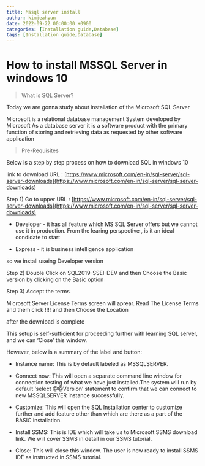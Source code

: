 ```yaml
---
title: Mssql server install
author: kimjeahyun
date: 2022-09-22 00:00:00 +0900
categories: [Installation guide,Database]
tags: [Installation guide,Database]
---
```


# How to install MSSQL Server in windows 10 

>What is SQL Server?

Today we are gonna study about installation of the Microsoft SQL Server 

Microsoft is a relational database management System developed by Microsoft As a database server it is a software product with the primary function of storing and retrieving data as requested by other software application 

>Pre-Requisites

Below is a step by step process on how to download SQL in windows 10


link to download URL : [https://www.microsoft.com/en-in/sql-server/sql-server-downloads](https://www.microsoft.com/en-in/sql-server/sql-server-downloads)

Step 1) Go to upper URL : [https://www.microsoft.com/en-in/sql-server/sql-server-downloads](https://www.microsoft.com/en-in/sql-server/sql-server-downloads)

-   Developer - it has all feature which MS SQL Server offers but we cannot use it in production. From the learing perspective , is it an ideal condidate to start

-   Express - it is business intelligence application 

so we install useing Developer version

Step 2) Double Click on SQL2019-SSEI-DEV 
and then Choose the Basic version by clicking on the Basic option 


Step 3) Accept the terms 

Microsoft Server License Terms screen will aprear. Read The License Terms and them click !!!!
and then Choose the Location 

after the download is complete


This setup is self-sufficient for proceeding further with learning SQL server, and we can ‘Close’ this window.

However, below is a summary of the label and button:


- Instance name: This is by default labeled as MSSQLSERVER.

- Connect now: This will open a separate command line window for connection testing of what we have just installed.The system will run by default ‘select @@Version’ statement to confirm that we can connect to new MSSQLSERVER instance successfully.

-   Customize: This will open the SQL Installation center to customize further and add feature other than which are there as a part of the BASIC installation.

-   Install SSMS: This is IDE which will take us to Microsoft SSMS download link. We will cover SSMS in detail in our SSMS tutorial.

-   Close: This will close this window. The user is now ready to install SSMS IDE as instructed in SSMS tutorial.